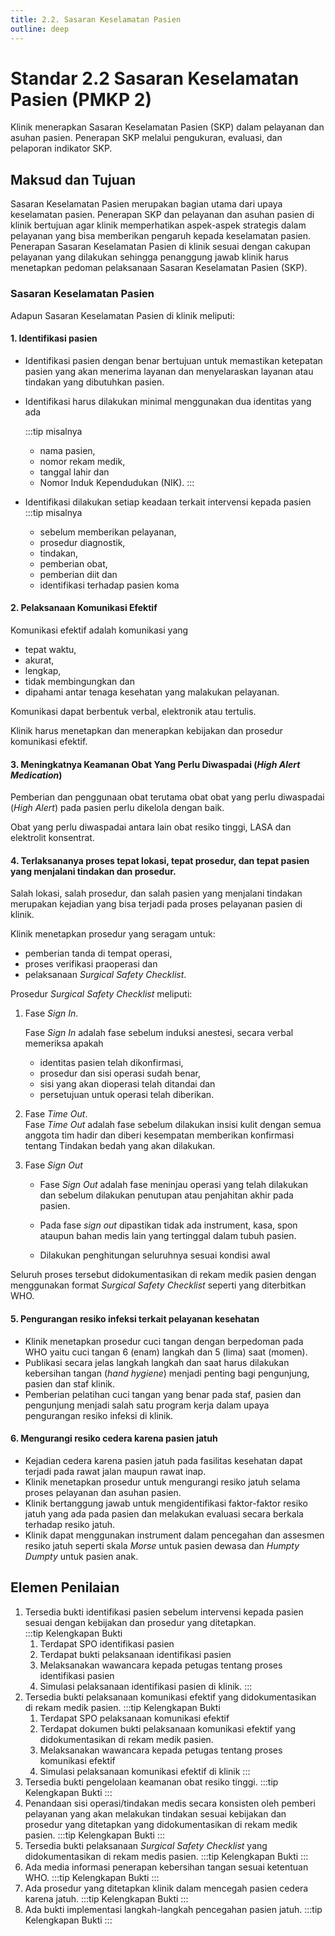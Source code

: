 ```yaml
---
title: 2.2. Sasaran Keselamatan Pasien
outline: deep
---
```

# Standar 2.2 Sasaran Keselamatan Pasien (PMKP 2) 
Klinik menerapkan Sasaran Keselamatan Pasien (SKP) dalam pelayanan dan asuhan pasien.  Penerapan SKP melalui pengukuran, evaluasi, dan pelaporan indikator SKP. 
##	Maksud dan Tujuan 
Sasaran Keselamatan Pasien merupakan bagian utama dari upaya keselamatan pasien. Penerapan SKP dan pelayanan dan asuhan pasien di klinik bertujuan agar klinik memperhatikan aspek-aspek strategis dalam pelayanan yang bisa memberikan pengaruh kepada keselamatan pasien.  Penerapan Sasaran Keselamatan Pasien di klinik sesuai dengan cakupan pelayanan yang dilakukan sehingga penanggung jawab klinik harus menetapkan pedoman pelaksanaan Sasaran Keselamatan Pasien (SKP).  

### Sasaran Keselamatan Pasien
Adapun Sasaran Keselamatan Pasien di klinik meliputi: 
#### 1. Identifikasi pasien 
- Identifikasi pasien dengan benar bertujuan untuk memastikan ketepatan pasien yang akan menerima layanan dan menyelaraskan layanan atau tindakan yang dibutuhkan pasien. 
- Identifikasi harus dilakukan minimal menggunakan dua identitas yang ada 

  :::tip misalnya 
  - nama pasien, 
  - nomor rekam medik, 
  - tanggal lahir dan 
  - Nomor Induk Kependudukan (NIK).
  ::: 

- Identifikasi dilakukan setiap keadaan terkait intervensi kepada pasien 
  :::tip misalnya 
  - sebelum memberikan pelayanan, 
  - prosedur diagnostik, 
  - tindakan, 
  - pemberian obat, 
  - pemberian diit dan 
  - identifikasi terhadap pasien koma 
#### 2. Pelaksanaan Komunikasi Efektif 
Komunikasi efektif adalah komunikasi yang 
- tepat waktu, 
- akurat, 
- lengkap, 
- tidak membingungkan dan 
- dipahami 
antar tenaga kesehatan yang malakukan pelayanan.  

Komunikasi dapat berbentuk verbal, elektronik atau tertulis. 

Klinik harus menetapkan dan menerapkan kebijakan dan prosedur komunikasi efektif.  
#### 3. Meningkatnya Keamanan Obat Yang Perlu Diwaspadai (**High Alert* Medication*)  
Pemberian dan penggunaan obat terutama obat obat yang perlu diwaspadai (*High Alert*) pada pasien perlu dikelola dengan baik. 

Obat yang perlu diwaspadai antara lain obat resiko tinggi, LASA dan elektrolit konsentrat. 
#### 4. Terlaksananya proses tepat lokasi, tepat prosedur, dan tepat pasien yang menjalani tindakan dan prosedur. 
Salah lokasi, salah prosedur, dan salah pasien yang menjalani tindakan merupakan kejadian yang bisa terjadi pada proses pelayanan pasien di klinik. 

Klinik menetapkan prosedur yang seragam untuk: 
- pemberian tanda di tempat operasi, 
- proses verifikasi praoperasi dan 
- pelaksanaan *Surgical Safety Checklist*. 

Prosedur *Surgical Safety Checklist* meliputi: 
1. Fase *Sign In*. 

   Fase *Sign In* adalah fase sebelum induksi anestesi, secara verbal memeriksa apakah 
   - identitas pasien telah dikonfirmasi, 
   - prosedur dan sisi operasi sudah benar, 
   - sisi yang akan dioperasi telah ditandai dan 
   - persetujuan untuk operasi telah diberikan. 

2. Fase *Time Out*.  
Fase *Time Out* adalah fase sebelum dilakukan insisi kulit dengan semua anggota tim hadir dan diberi kesempatan memberikan konfirmasi tentang Tindakan bedah yang akan dilakukan.  
 
3. Fase *Sign Out* 

    - Fase *Sign Out* adalah fase meninjau operasi yang telah dilakukan dan sebelum dilakukan penutupan atau penjahitan akhir pada pasien. 

    - Pada fase *sign out* dipastikan tidak ada instrument, kasa, spon ataupun bahan medis lain yang tertinggal dalam tubuh pasien. 
    
    - Dilakukan penghitungan seluruhnya sesuai kondisi awal 

Seluruh proses tersebut didokumentasikan di rekam medik pasien dengan menggunakan format *Surgical Safety Checklist* seperti yang diterbitkan WHO. 
#### 5. Pengurangan resiko infeksi terkait pelayanan kesehatan 
- Klinik menetapkan prosedur cuci tangan dengan berpedoman pada WHO yaitu cuci tangan 6 (enam) langkah dan 5 (lima) saat (momen).  
- Publikasi secara jelas langkah langkah dan saat harus dilakukan kebersihan tangan (*hand hygiene*) menjadi penting bagi pengunjung, pasien dan staf klinik. 
- Pemberian pelatihan cuci tangan yang benar pada staf, pasien dan pengunjung menjadi salah satu program kerja dalam upaya pengurangan resiko infeksi di klinik. 

#### 6. Mengurangi resiko cedera karena pasien jatuh 
- Kejadian cedera karena pasien jatuh pada fasilitas kesehatan dapat terjadi pada rawat jalan maupun rawat inap. 
- Klinik menetapkan prosedur untuk mengurangi resiko jatuh selama proses pelayanan dan asuhan pasien.  
- Klinik bertanggung jawab untuk mengidentifikasi faktor-faktor resiko jatuh yang ada pada pasien dan melakukan evaluasi secara berkala terhadap resiko jatuh.  
- Klinik dapat menggunakan instrument dalam pencegahan dan assesmen resiko jatuh seperti skala *Morse* untuk pasien dewasa dan *Humpty Dumpty* untuk pasien anak. 

##	Elemen Penilaian 
1. Tersedia bukti identifikasi pasien sebelum intervensi kepada pasien sesuai dengan kebijakan dan prosedur yang ditetapkan.  
   :::tip Kelengkapan Bukti
   1. Terdapat SPO identifikasi pasien 
   2. Terdapat bukti pelaksanaan identifikasi pasien  
   3. Melaksanakan 	wawancara kepada petugas tentang proses identifikasi pasien  
   4. Simulasi pelaksanaan identifikasi pasien di klinik. :::
1. Tersedia bukti pelaksanaan komunikasi efektif yang didokumentasikan di rekam medik pasien. 
   :::tip Kelengkapan Bukti
   1. Terdapat SPO pelaksanaan komunikasi efektif 
   2. Terdapat dokumen bukti pelaksanaan komunikasi efektif yang didokumentasikan di rekam medik pasien. 
   3. Melaksanakan 	wawancara kepada petugas tentang proses komunikasi efektif  
   4. Simulasi 	pelaksanaan komunikasi efektif di klinik 
   :::
2. Tersedia bukti pengelolaan keamanan obat resiko tinggi. 
   :::tip Kelengkapan Bukti
   :::
1. Penandaan sisi operasi/tindakan medis secara konsisten oleh pemberi pelayanan yang akan melakukan tindakan sesuai kebijakan dan prosedur yang ditetapkan yang didokumentasikan di rekam medik pasien. 
   :::tip Kelengkapan Bukti
   :::
2. Tersedia bukti pelaksanaan *Surgical Safety Checklist* yang didokumentasikan di rekam medis pasien. 
   :::tip Kelengkapan Bukti
   :::
3. Ada media informasi penerapan kebersihan tangan sesuai ketentuan WHO. 
   :::tip Kelengkapan Bukti
   :::
4. Ada prosedur yang ditetapkan klinik dalam mencegah pasien cedera karena jatuh. 
   :::tip Kelengkapan Bukti
   :::
5. Ada bukti implementasi langkah-langkah pencegahan pasien jatuh. 
   :::tip Kelengkapan Bukti
   :::

